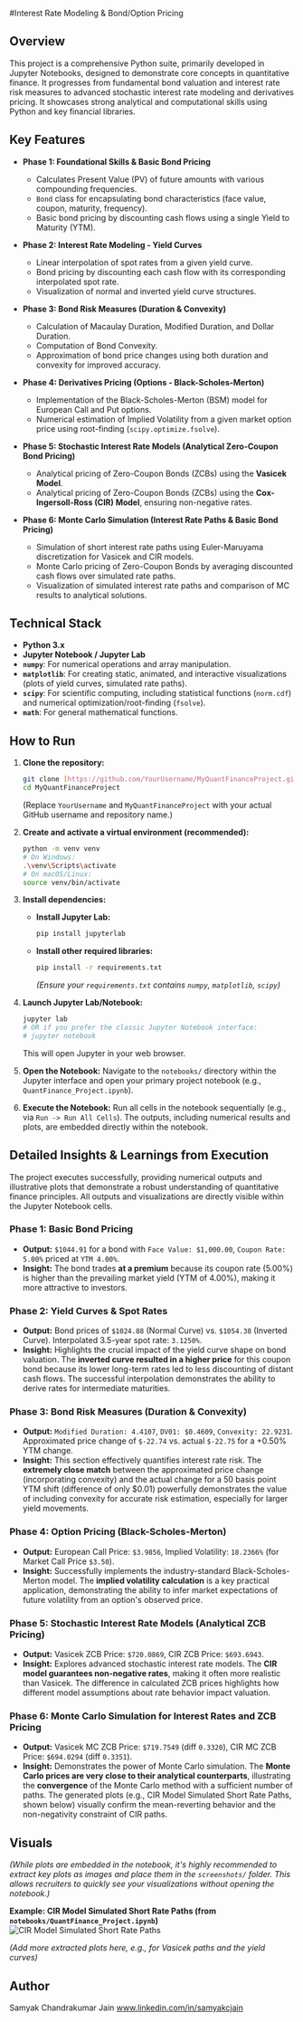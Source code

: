 #Interest Rate Modeling & Bond/Option Pricing

## Overview

This project is a comprehensive Python suite, primarily developed in Jupyter Notebooks, designed to demonstrate core concepts in quantitative finance. It progresses from fundamental bond valuation and interest rate risk measures to advanced stochastic interest rate modeling and derivatives pricing. It showcases strong analytical and computational skills using Python and key financial libraries.

## Key Features

* **Phase 1: Foundational Skills & Basic Bond Pricing**
    * Calculates Present Value (PV) of future amounts with various compounding frequencies.
    * `Bond` class for encapsulating bond characteristics (face value, coupon, maturity, frequency).
    * Basic bond pricing by discounting cash flows using a single Yield to Maturity (YTM).

* **Phase 2: Interest Rate Modeling - Yield Curves**
    * Linear interpolation of spot rates from a given yield curve.
    * Bond pricing by discounting each cash flow with its corresponding interpolated spot rate.
    * Visualization of normal and inverted yield curve structures.

* **Phase 3: Bond Risk Measures (Duration & Convexity)**
    * Calculation of Macaulay Duration, Modified Duration, and Dollar Duration.
    * Computation of Bond Convexity.
    * Approximation of bond price changes using both duration and convexity for improved accuracy.

* **Phase 4: Derivatives Pricing (Options - Black-Scholes-Merton)**
    * Implementation of the Black-Scholes-Merton (BSM) model for European Call and Put options.
    * Numerical estimation of Implied Volatility from a given market option price using root-finding (`scipy.optimize.fsolve`).

* **Phase 5: Stochastic Interest Rate Models (Analytical Zero-Coupon Bond Pricing)**
    * Analytical pricing of Zero-Coupon Bonds (ZCBs) using the **Vasicek Model**.
    * Analytical pricing of Zero-Coupon Bonds (ZCBs) using the **Cox-Ingersoll-Ross (CIR) Model**, ensuring non-negative rates.

* **Phase 6: Monte Carlo Simulation (Interest Rate Paths & Basic Bond Pricing)**
    * Simulation of short interest rate paths using Euler-Maruyama discretization for Vasicek and CIR models.
    * Monte Carlo pricing of Zero-Coupon Bonds by averaging discounted cash flows over simulated rate paths.
    * Visualization of simulated interest rate paths and comparison of MC results to analytical solutions.

## Technical Stack

* **Python 3.x**
* **Jupyter Notebook / Jupyter Lab**
* **`numpy`**: For numerical operations and array manipulation.
* **`matplotlib`**: For creating static, animated, and interactive visualizations (plots of yield curves, simulated rate paths).
* **`scipy`**: For scientific computing, including statistical functions (`norm.cdf`) and numerical optimization/root-finding (`fsolve`).
* **`math`**: For general mathematical functions.

## How to Run

1.  **Clone the repository:**
    ```bash
    git clone [https://github.com/YourUsername/MyQuantFinanceProject.git](https://github.com/YourUsername/MyQuantFinanceProject.git)
    cd MyQuantFinanceProject
    ```
    (Replace `YourUsername` and `MyQuantFinanceProject` with your actual GitHub username and repository name.)

2.  **Create and activate a virtual environment (recommended):**
    ```bash
    python -m venv venv
    # On Windows:
    .\venv\Scripts\activate
    # On macOS/Linux:
    source venv/bin/activate
    ```

3.  **Install dependencies:**
    * **Install Jupyter Lab:**
        ```bash
        pip install jupyterlab
        ```
    * **Install other required libraries:**
        ```bash
        pip install -r requirements.txt
        ```
        *(Ensure your `requirements.txt` contains `numpy`, `matplotlib`, `scipy`)*

4.  **Launch Jupyter Lab/Notebook:**
    ```bash
    jupyter lab
    # OR if you prefer the classic Jupyter Notebook interface:
    # jupyter notebook
    ```
    This will open Jupyter in your web browser.

5.  **Open the Notebook:** Navigate to the `notebooks/` directory within the Jupyter interface and open your primary project notebook (e.g., `QuantFinance_Project.ipynb`).

6.  **Execute the Notebook:** Run all cells in the notebook sequentially (e.g., via `Run -> Run All Cells`). The outputs, including numerical results and plots, are embedded directly within the notebook.

## Detailed Insights & Learnings from Execution

The project executes successfully, providing numerical outputs and illustrative plots that demonstrate a robust understanding of quantitative finance principles. All outputs and visualizations are directly visible within the Jupyter Notebook cells.

### Phase 1: Basic Bond Pricing
-   **Output:** `$1044.91` for a bond with `Face Value: $1,000.00`, `Coupon Rate: 5.00%` priced at `YTM 4.00%`.
-   **Insight:** The bond trades **at a premium** because its coupon rate (5.00%) is higher than the prevailing market yield (YTM of 4.00%), making it more attractive to investors.

### Phase 2: Yield Curves & Spot Rates
-   **Output:** Bond prices of `$1024.88` (Normal Curve) vs. `$1054.38` (Inverted Curve). Interpolated 3.5-year spot rate: `3.1250%`.
-   **Insight:** Highlights the crucial impact of the yield curve shape on bond valuation. The **inverted curve resulted in a higher price** for this coupon bond because its lower long-term rates led to less discounting of distant cash flows. The successful interpolation demonstrates the ability to derive rates for intermediate maturities.

### Phase 3: Bond Risk Measures (Duration & Convexity)
-   **Output:** `Modified Duration: 4.4107`, `DV01: $0.4609`, `Convexity: 22.9231`. Approximated price change of `$-22.74` vs. actual `$-22.75` for a +0.50% YTM change.
-   **Insight:** This section effectively quantifies interest rate risk. The **extremely close match** between the approximated price change (incorporating convexity) and the actual change for a 50 basis point YTM shift (difference of only $\$0.01$) powerfully demonstrates the value of including convexity for accurate risk estimation, especially for larger yield movements.

### Phase 4: Option Pricing (Black-Scholes-Merton)
-   **Output:** European Call Price: `$3.9856`, Implied Volatility: `18.2366%` (for Market Call Price `$3.50`).
-   **Insight:** Successfully implements the industry-standard Black-Scholes-Merton model. The **implied volatility calculation** is a key practical application, demonstrating the ability to infer market expectations of future volatility from an option's observed price.

### Phase 5: Stochastic Interest Rate Models (Analytical ZCB Pricing)
-   **Output:** Vasicek ZCB Price: `$720.0869`, CIR ZCB Price: `$693.6943`.
-   **Insight:** Explores advanced stochastic interest rate models. The **CIR model guarantees non-negative rates**, making it often more realistic than Vasicek. The difference in calculated ZCB prices highlights how different model assumptions about rate behavior impact valuation.

### Phase 6: Monte Carlo Simulation for Interest Rates and ZCB Pricing
-   **Output:** Vasicek MC ZCB Price: `$719.7549` (diff `0.3320`), CIR MC ZCB Price: `$694.0294` (diff `0.3351`).
-   **Insight:** Demonstrates the power of Monte Carlo simulation. The **Monte Carlo prices are very close to their analytical counterparts**, illustrating the **convergence** of the Monte Carlo method with a sufficient number of paths. The generated plots (e.g., CIR Model Simulated Short Rate Paths, shown below) visually confirm the mean-reverting behavior and the non-negativity constraint of CIR paths.

## Visuals

*(While plots are embedded in the notebook, it's highly recommended to extract key plots as images and place them in the `screenshots/` folder. This allows recruiters to quickly see your visualizations without opening the notebook.)*

**Example: CIR Model Simulated Short Rate Paths (from `notebooks/QuantFinance_Project.ipynb`)**
![CIR Model Simulated Short Rate Paths](screenshots/cir_paths.png)

*(Add more extracted plots here, e.g., for Vasicek paths and the yield curves)*


## Author

Samyak Chandrakumar Jain
www.linkedin.com/in/samyakcjain
